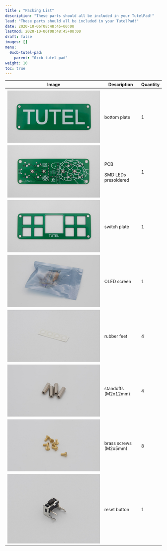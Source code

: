 ```yaml
---
title : "Packing List"
description: "These parts should all be included in your TutelPad!"
lead: "These parts should all be included in your TutelPad!"
date: 2020-10-06T08:48:45+00:00
lastmod: 2020-10-06T08:48:45+00:00
draft: false
images: []
menu:
  0xcb-tutel-pad:
    parent: "0xcb-tutel-pad"
weight: 10
toc: true
---
```


| Image                             | Description                     | Quantity |
| --------------------------------- | ------------------------------- | -------- |
|                                   |
| ![bottom](bottom.jpg)             | bottom plate                    | 1        |
| ![pcb](pcb.jpg)                   | PCB<br><br>SMD LEDs presoldered | 1        |
| ![switch-plate](switch-plate.jpg) | switch plate                    | 1        |
| ![oled](oled.jpg)                 | OLED screen                     | 1        |
| ![rubber-feet](rubber-feet.jpg)   | rubber feet                     | 4        |
| ![standoffs](standoffs.jpg)       | standoffs (M2x12mm)             | 4        |
| ![screws](screws.jpg)             | brass screws (M2x5mm)           | 8        |
| ![button](button.jpg)             | reset button                    | 1        |